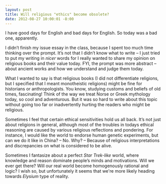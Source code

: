 ```yaml
---
layout: post
title: Will religious "ethics" become obsolete?
date: 2012-08-27 10:00:01 -8:00
---
```


I have good days for English and bad days for English. So today was a bad one, apparently. 

I didn’t finish my issue essay in the class, because I spent too much time thinking over the prompt. It’s not that I didn’t know what to write – I just tried to put my writing in _nicer_ words for I really wanted to share my opinion on religious books and their value today. FYI, the prompt was more abstract – about ancient works and how we understand and judge them today.

What I wanted to say is that religious books (I did not differentiate religions, but I specified that I meant monotheistic religions) might be fine for historians or anthropologists. You know, studying customs and beliefs of old times, fascinating! Think of the way we treat Norse or Greek mythology today, so cool and adventurous. But it was so hard to write about this topic without going too far or inadvertently hurting the readers who might be religious. 

Sometimes I feel that certain ethical sensitivities hold us all back. It’s not just about religions in general, although most of the troubles in todays ethical reasoning are caused by various religious reflections and pondering. For instance, I would like the world to endorse human genetic experiments, but can we do it like in China? – No. Why? – Because of religious interpretations and discrepancies on what is considered to be alive. 

Sometimes I fantasize about a perfect _Star Trek-like_ world, where knowledge and reason dominate people’s minds and motivations. Will we ever get there? Will our real world become homogenously rational and logic? I wish so, but unfortunately it seems that we're more likely heading towards _Elysium_ type of reality.
